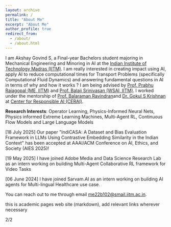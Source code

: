 ```yaml
---
layout: archive
permalink: /
title: "About Me"
excerpt: "About Me"
author_profile: true
redirect_from: 
  - /about/
  - /about.html
---
```


<!-- {% include base_path %} -->
I am Akshay Govind S, a Final-year Bachelors student majoring in Mechanical
Engineering and Minoring in AI at the [Indian Institute of Technology Madras (IITM)](iitm.ac.in). I am really interested in creating impact using AI, apply AI to reduce computational times for Transport Problems (specifically Computational Fluid Dynamics) and answering fundamental questions in AI in terms of why and how it works ? I am being advised by [Prof. Prabhu Rajagopal (ME, IITM)](https://mech.iitm.ac.in/profile.php?fname=prajagopal) and [Prof. Balaji Srinivasan (WSAI, IITM)](https://wsai.iitm.ac.in/faculty/balaji-srinivasan/). I worked under the mentorship of [Prof. Balaraman Ravindran](https://dsai.iitm.ac.in/~ravi/)and [Dr. Gokul S Krishnan](https://cerai.iitm.ac.in/people/gokul-s-krishnan/) at [Center for Responsible AI (CERAI)](https://cerai.iitm.ac.in/).

**Research Interests**: Operator Learning, Physics-Informed Neural Nets, Physics informed Extreme Learning Machines, Multi-Agent RL, Continuous Flow Models and Large Language Models

[18 July 2025] Our paper "IndiCASA: A Dataset and Bias Evaluation Framework in LLMs Using Contrastive Embedding Similarity in the Indian Context" has been accepted at AAAI/ACM Conference on AI, Ethics, and Society (AIES 2025)!

[19 May 2025] I have joined Adobe Media and Data Science Research Lab as an intern working on building Multi-Agent Collaborative RL framework for Video Tasks

[06 June 2024] I have joined Sarvam.AI as an intern working on building AI agents for Multi-lingual Healthcare use case. 

You can reach out to me through email me22b102@smail.iitm.ac.in.

this is academic pages web site (markdown), add relevant links wherever necessary



2/2

